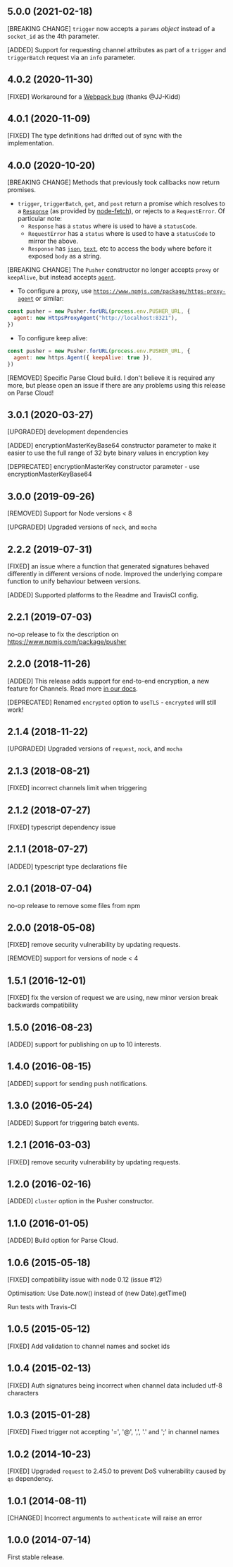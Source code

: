 ## 5.0.0 (2021-02-18)

[BREAKING CHANGE] `trigger` now accepts a `params` _object_ instead of a `socket_id` as the 4th parameter.

[ADDED] Support for requesting channel attributes as part of a `trigger` and `triggerBatch` request via an `info` parameter.

## 4.0.2 (2020-11-30)

[FIXED] Workaround for a [Webpack bug](https://github.com/webpack/webpack/issues/4742) (thanks @JJ-Kidd)

## 4.0.1 (2020-11-09)

[FIXED] The type definitions had drifted out of sync with the implementation.

## 4.0.0 (2020-10-20)

[BREAKING CHANGE] Methods that previously took callbacks now return promises.

- `trigger`, `triggerBatch`, `get`, and `post` return a promise which resolves
  to a [`Response`](https://github.com/node-fetch/node-fetch#class-response) (as provided by [node-fetch](https://github.com/node-fetch/node-fetch)),
  or rejects to a `RequestError`. Of particular note:
  - `Response` has a `status` where is used to have a `statusCode`.
  - `RequestError` has a `status` where is used to have a `statusCode` to
    mirror the above.
  - `Response` has
    [`json`](https://github.com/node-fetch/node-fetch#bodyjson),
    [`text`](https://github.com/node-fetch/node-fetch#bodytext), etc to
    access the body where before it exposed `body` as a string.

[BREAKING CHANGE] The `Pusher` constructor no longer accepts `proxy` or `keepAlive`, but instead accepts [`agent`](https://nodejs.org/api/https.html#https_class_https_agent).

- To configure a proxy, use [`https://www.npmjs.com/package/https-proxy-agent`](https://www.npmjs.com/package/https-proxy-agent) or similar:

```js
const pusher = new Pusher.forURL(process.env.PUSHER_URL, {
  agent: new HttpsProxyAgent("http://localhost:8321"),
})
```

- To configure keep alive:

```js
const pusher = new Pusher.forURL(process.env.PUSHER_URL, {
  agent: new https.Agent({ keepAlive: true }),
})
```

[REMOVED] Specific Parse Cloud build. I don't believe it is required any more, but please open an issue if there are any problems using this release on Parse Cloud!

## 3.0.1 (2020-03-27)

[UPGRADED] development dependencies

[ADDED] encryptionMasterKeyBase64 constructor parameter to make it easier to use the full range of 32 byte binary values in encryption key

[DEPRECATED] encryptionMasterKey constructor parameter - use encryptionMasterKeyBase64

## 3.0.0 (2019-09-26)

[REMOVED] Support for Node versions < 8

[UPGRADED] Upgraded versions of `nock`, and `mocha`

## 2.2.2 (2019-07-31)

[FIXED] an issue where a function that generated signatures behaved differently in different versions of node. Improved the underlying compare function to unify behaviour between versions.

[ADDED] Supported platforms to the Readme and TravisCI config.

## 2.2.1 (2019-07-03)

no-op release to fix the description on https://www.npmjs.com/package/pusher

## 2.2.0 (2018-11-26)

[ADDED] This release adds support for end-to-end encryption, a new feature for Channels. Read more [in our docs](https://pusher.com/docs/client_api_guide/client_encrypted_channels).

[DEPRECATED] Renamed `encrypted` option to `useTLS` - `encrypted` will still work!

## 2.1.4 (2018-11-22)

[UPGRADED] Upgraded versions of `request`, `nock`, and `mocha`

## 2.1.3 (2018-08-21)

[FIXED] incorrect channels limit when triggering

## 2.1.2 (2018-07-27)

[FIXED] typescript dependency issue

## 2.1.1 (2018-07-27)

[ADDED] typescript type declarations file

## 2.0.1 (2018-07-04)

no-op release to remove some files from npm

## 2.0.0 (2018-05-08)

[FIXED] remove security vulnerability by updating requests.

[REMOVED] support for versions of node < 4

## 1.5.1 (2016-12-01)

[FIXED] fix the version of request we are using, new minor version break backwards compatibility

## 1.5.0 (2016-08-23)

[ADDED] support for publishing on up to 10 interests.

## 1.4.0 (2016-08-15)

[ADDED] support for sending push notifications.

## 1.3.0 (2016-05-24)

[ADDED] Support for triggering batch events.

## 1.2.1 (2016-03-03)

[FIXED] remove security vulnerability by updating requests.

## 1.2.0 (2016-02-16)

[ADDED] `cluster` option in the Pusher constructor.

## 1.1.0 (2016-01-05)

[ADDED] Build option for Parse Cloud.

## 1.0.6 (2015-05-18)

[FIXED] compatibility issue with node 0.12 (issue #12)

Optimisation: Use Date.now() instead of (new Date).getTime()

Run tests with Travis-CI

## 1.0.5 (2015-05-12)

[FIXED] Add validation to channel names and socket ids

## 1.0.4 (2015-02-13)

[FIXED] Auth signatures being incorrect when channel data included utf-8 characters

## 1.0.3 (2015-01-28)

[FIXED] Fixed trigger not accepting '=', '@', ',', '.' and ';' in channel names

## 1.0.2 (2014-10-23)

[FIXED] Upgraded `request` to 2.45.0 to prevent DoS vulnerability caused by `qs` dependency.

## 1.0.1 (2014-08-11)

[CHANGED] Incorrect arguments to `authenticate` will raise an error

## 1.0.0 (2014-07-14)

First stable release.
